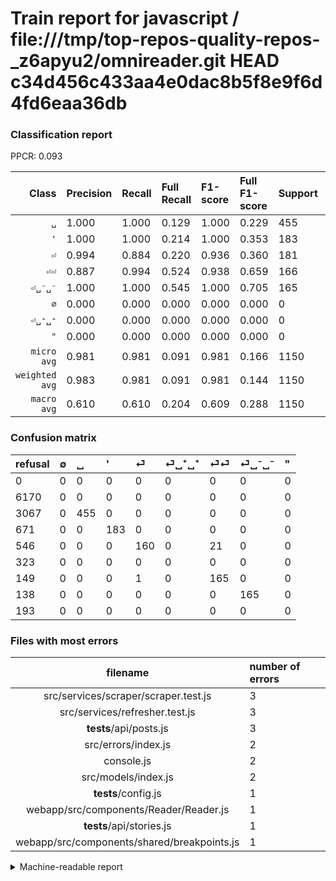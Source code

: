 # Train report for javascript / file:///tmp/top-repos-quality-repos-_z6apyu2/omnireader.git HEAD c34d456c433aa4e0dac8b5f8e9f6d4fd6eaa36db

### Classification report

PPCR: 0.093

| Class | Precision | Recall | Full Recall | F1-score | Full F1-score | Support | Full Support | PPCR |
|------:|:----------|:-------|:------------|:---------|:---------|:--------|:-------------|:-----|
| `␣` | 1.000| 1.000| 0.129| 1.000| 0.229| 455| 3522| 0.129 |
| `'` | 1.000| 1.000| 0.214| 1.000| 0.353| 183| 854| 0.214 |
| `⏎` | 0.994| 0.884| 0.220| 0.936| 0.360| 181| 727| 0.249 |
| `⏎⏎` | 0.887| 0.994| 0.524| 0.938| 0.659| 166| 315| 0.527 |
| `⏎␣⁻␣⁻` | 1.000| 1.000| 0.545| 1.000| 0.705| 165| 303| 0.545 |
| `∅` | 0.000| 0.000| 0.000| 0.000| 0.000| 0| 6170| 0.000 |
| `⏎␣⁺␣⁺` | 0.000| 0.000| 0.000| 0.000| 0.000| 0| 323| 0.000 |
| `"` | 0.000| 0.000| 0.000| 0.000| 0.000| 0| 193| 0.000 |
| `micro avg` | 0.981| 0.981| 0.091| 0.981| 0.166| 1150| 12407| 0.093 |
| `weighted avg` | 0.983| 0.981| 0.091| 0.981| 0.144| 1150| 12407| 0.093 |
| `macro avg` | 0.610| 0.610| 0.204| 0.609| 0.288| 1150| 12407| 0.093 |

### Confusion matrix

|refusal|  ∅| ␣| '| ⏎| ⏎␣⁺␣⁺| ⏎⏎| ⏎␣⁻␣⁻| "| 
|:---|:---|:---|:---|:---|:---|:---|:---|:---|
|0 |0 |0 |0 |0 |0 |0 |0 |0 |
|6170 |0 |0 |0 |0 |0 |0 |0 |0 |
|3067 |0 |455 |0 |0 |0 |0 |0 |0 |
|671 |0 |0 |183 |0 |0 |0 |0 |0 |
|546 |0 |0 |0 |160 |0 |21 |0 |0 |
|323 |0 |0 |0 |0 |0 |0 |0 |0 |
|149 |0 |0 |0 |1 |0 |165 |0 |0 |
|138 |0 |0 |0 |0 |0 |0 |165 |0 |
|193 |0 |0 |0 |0 |0 |0 |0 |0 |

### Files with most errors

| filename | number of errors|
|:----:|:-----|
| src/services/scraper/scraper.test.js | 3 |
| src/services/refresher.test.js | 3 |
| __tests__/api/posts.js | 3 |
| src/errors/index.js | 2 |
| console.js | 2 |
| src/models/index.js | 2 |
| __tests__/config.js | 1 |
| webapp/src/components/Reader/Reader.js | 1 |
| __tests__/api/stories.js | 1 |
| webapp/src/components/shared/breakpoints.js | 1 |

<details>
    <summary>Machine-readable report</summary>
```json
{
  "cl_report": {"\"": {"f1-score": 0.0, "precision": 0.0, "recall": 0.0, "support": 0}, "\u0027": {"f1-score": 1.0, "precision": 1.0, "recall": 1.0, "support": 183}, "macro avg": {"f1-score": 0.6091465643274854, "precision": 0.6101106992586656, "recall": 0.609744225520868, "support": 1150}, "micro avg": {"f1-score": 0.9808695652173913, "precision": 0.9808695652173913, "recall": 0.9808695652173913, "support": 1150}, "weighted avg": {"f1-score": 0.980853674040173, "precision": 0.9827250790553432, "recall": 0.9808695652173913, "support": 1150}, "\u2205": {"f1-score": 0.0, "precision": 0.0, "recall": 0.0, "support": 0}, "\u23ce": {"f1-score": 0.935672514619883, "precision": 0.9937888198757764, "recall": 0.8839779005524862, "support": 181}, "\u23ce\u23ce": {"f1-score": 0.9375, "precision": 0.8870967741935484, "recall": 0.9939759036144579, "support": 166}, "\u23ce\u2423\u207a\u2423\u207a": {"f1-score": 0.0, "precision": 0.0, "recall": 0.0, "support": 0}, "\u23ce\u2423\u207b\u2423\u207b": {"f1-score": 1.0, "precision": 1.0, "recall": 1.0, "support": 165}, "\u2423": {"f1-score": 1.0, "precision": 1.0, "recall": 1.0, "support": 455}},
  "cl_report_full": {"\"": {"f1-score": 0.0, "precision": 0.0, "recall": 0.0, "support": 193}, "\u0027": {"f1-score": 0.35294117647058826, "precision": 1.0, "recall": 0.21428571428571427, "support": 854}, "macro avg": {"f1-score": 0.2882410083635563, "precision": 0.6101106992586656, "recall": 0.2039900232344331, "support": 12407}, "micro avg": {"f1-score": 0.16640849745518918, "precision": 0.9808695652173913, "recall": 0.09091641815104376, "support": 12407}, "weighted avg": {"f1-score": 0.1443073654978879, "precision": 0.4578802253502585, "recall": 0.09091641815104376, "support": 12407}, "\u2205": {"f1-score": 0.0, "precision": 0.0, "recall": 0.0, "support": 6170}, "\u23ce": {"f1-score": 0.36036036036036034, "precision": 0.9937888198757764, "recall": 0.2200825309491059, "support": 727}, "\u23ce\u23ce": {"f1-score": 0.6586826347305389, "precision": 0.8870967741935484, "recall": 0.5238095238095238, "support": 315}, "\u23ce\u2423\u207a\u2423\u207a": {"f1-score": 0.0, "precision": 0.0, "recall": 0.0, "support": 323}, "\u23ce\u2423\u207b\u2423\u207b": {"f1-score": 0.7051282051282052, "precision": 1.0, "recall": 0.5445544554455446, "support": 303}, "\u2423": {"f1-score": 0.22881569021875783, "precision": 1.0, "recall": 0.12918796138557637, "support": 3522}},
  "ppcr": 0.09268961070363504
}
```
</details>

